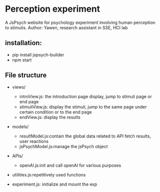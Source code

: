 # Perception experiment
A JsPsych website for psychology experiment involving human perception to stimulis.
Author: Yawen, research assistant in SSE, HCI lab

## installation:

- pip install jspsych-builder
- npm start

## File structure
- views/
	- introView.js: the introduction page display, jump to stimuli page or end page
	- stimuliView.js: display the stimuli, jump to the same page under certain condition or to the end page
	- endView.js: display the results

- models/
	- resultModel.js:contain the global data related to API fetch results, user reactions
	- jsPsychModel.js:manage the jsPsych object

- APIs/
	- openAI.js:init and call openAI for various purposes

- utilities.js:repetitively used functions
- experiment.js: initialize and mount the exp

